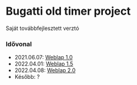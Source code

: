 # Bugatti old timer project
Saját továbbfejlesztett verztó

### Idővonal
  - 2021.06.07: [Weblap 1.0](https://github.com/Petint/Bugatti_old_timer_project/releases/tag/1.0)
  - 2022.04.01: [Weblap 1.5](https://github.com/Petint/Bugatti_old_timer_project/releases/tag/1.5)
  - 2022.04.08: [Weblap 2.0](https://github.com/Petint/Bugatti_old_timer_project/releases/tag/2.0)
  - Később: ?
